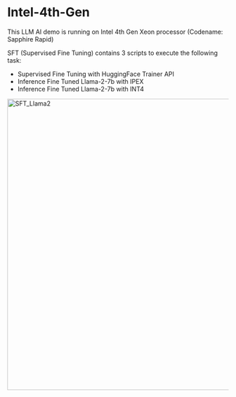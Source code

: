 # Intel-4th-Gen
This LLM AI demo is running on Intel 4th Gen Xeon processor (Codename: Sapphire Rapid)

SFT (Supervised Fine Tuning) contains 3 scripts to execute the following task:
- Supervised Fine Tuning with HuggingFace Trainer API
- Inference Fine Tuned Llama-2-7b with IPEX
- Inference Fine Tuned Llama-2-7b with INT4

<img width="662" alt="SFT_Llama2" src="https://github.com/allenwsh82/Intel-4th-Gen/assets/44453417/247f427a-c5d8-42b9-9758-98e78f6ce34a">
